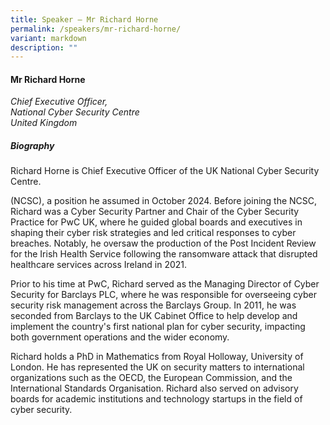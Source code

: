```yaml
---
title: Speaker – Mr Richard Horne
permalink: /speakers/mr-richard-horne/
variant: markdown
description: ""
---
```

#### **Mr Richard Horne**

*Chief Executive Officer, <br>National Cyber Security Centre<br>United Kingdom*

##### **Biography**
Richard Horne is Chief Executive Officer of the UK National Cyber Security Centre.

(NCSC), a position he assumed in October 2024.
Before joining the NCSC, Richard was a Cyber Security Partner and Chair of the Cyber Security Practice for PwC UK, where he guided global boards and executives in shaping their cyber risk strategies and led critical responses to cyber breaches. Notably, he
oversaw the production of the Post Incident Review for the Irish Health Service following the ransomware attack that disrupted healthcare services across Ireland in 2021.

Prior to his time at PwC, Richard served as the Managing Director of Cyber Security for Barclays PLC, where he was responsible for overseeing cyber security risk management across the Barclays Group. In 2011, he was seconded from Barclays to the UK Cabinet Office to help develop and implement the country's first national plan for cyber security, impacting both government operations and the wider economy.

Richard holds a PhD in Mathematics from Royal Holloway, University of London. He has represented the UK on security matters to international organizations such as the OECD, the European Commission, and the International Standards Organisation. Richard also served on advisory boards for academic institutions and technology startups in the field of cyber security.